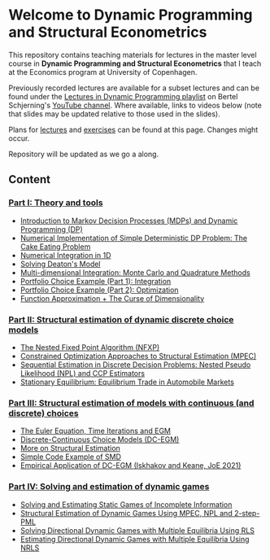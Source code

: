 # Welcome to Dynamic Programming and Structural Econometrics

This repository contains teaching materials for lectures in the master level course in **Dynamic Programming and Structural Econometrics** that I teach at the Economics program at University of Copenhagen. 

Previously recorded lectures are available for a subset lectures and can be found under the [Lectures in Dynamic Programming playlist](https://www.youtube.com/watch?v=SbVIgzWt8So&list=PLzkJu0O0lYnEpJNYJ4Ent_qckS0OKkYYg) on Bertel Schjerning's [YouTube channel](https://www.youtube.com/user/BSchjerning). Where available, links to videos below (note that slides may be updated relative to those used in the slides).




Plans for [lectures](https://github.com/bschjerning/dp_ucph/blob/main/lecture_plan.md) and [exercises](https://github.com/bschjerning/dp_ucph/blob/main/Exercise_plan.md) can be found at this page. Changes might occur.  

Repository will be updated as we go a along.

## Content
### [Part I: Theory and tools](/1_theory_tools)     
- [Introduction to Markov Decision Processes (MDPs) and Dynamic Programming (DP)](/1_theory_tools/01_dp_intro.ipynb)
- [Numerical Implementation of Simple Deterministic DP Problem: The Cake Eating Problem](/1_theory_tools/02_cake_eating_example.ipynb)
- [Numerical Integration in 1D](/1_theory_tools/03_deaton_1d_integration.ipynb)
- [Solving Deaton's Model](/1_theory_tools/03_deaton_1d_integration.ipynb)
- [Multi-dimensional Integration: Monte Carlo and Quadrature Methods](/1_theory_tools/04_multi_d_integration.ipynb)
- [Portfolio Choice Example (Part 1): Integration](/1_theory_tools/04a_portfolio_integration.ipynb)
- [Portfolio Choice Example (Part 2): Optimization](/1_theory_tools/04b_portfolio_optimal.ipynb)
- [Function Approximation + The Curse of Dimensionality](/1_theory_tools/05_interpolation.ipynb)

### [Part II: Structural estimation of dynamic discrete choice models](/2_dynamic_discrete_choice)
- [The Nested Fixed Point Algorithm (NFXP)](/2_dynamic_discrete_choice/1_nfxp.pdf)
- [Constrained Optimization Approaches to Structural Estimation (MPEC)](/2_dynamic_discrete_choice/2_mpec.pdf)
- [Sequential Estimation in Discrete Decision Problems: Nested Pseudo Likelihood (NPL) and CCP Estimators](/2_dynamic_discrete_choice/3_npl.pdf)
- [Stationary Equilibrium: Equilibrium Trade in Automobile Markets](/2_dynamic_discrete_choice/4_eqbtrade.pdf)

       
### [Part III: Structural estimation of models with continuous (and discrete) choices](/3_discrete_continuous_choice)     
- [The Euler Equation, Time Iterations and EGM](/3_discrete_continuous_choice/1_euler_egm.ipynb)
- [Discrete-Continuous Choice Models (DC-EGM)](/3_discrete_continuous_choice/2_dcegm.pdf)
- [More on Structural Estimation](/3_discrete_continuous_choice/3_struct_est.pdf)
- [Simple Code Example of SMD]()
- [Empirical Application of DC-EGM (Iskhakov and Keane, JoE 2021)](/3_discrete_continuous_choice/4_aupens_dc_egm.pdf)
             
### [Part IV: Solving and estimation of dynamic games](/4_dynamic_games)
- [Solving and Estimating Static Games of Incomplete Information](/4_dynamic_games/1_StaticGames.pdf)
- [Structural Estimation of Dynamic Games Using MPEC, NPL and 2-step-PML](/4_dynamic_games/2_DynamicGames.pdf)
- [Solving Directional Dynamic Games with Multiple Equilibria Using RLS](/4_dynamic_games/3_rls.pdf)
- [Estimating Directional Dynamic Games with Multiple Equilibria Using NRLS](/4_dynamic_games/4_nrls.pdf)
				






